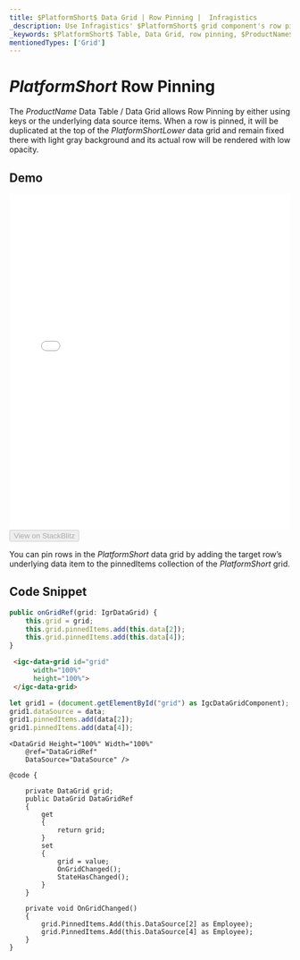 ```yaml
---
title: $PlatformShort$ Data Grid | Row Pinning |  Infragistics
_description: Use Infragistics' $PlatformShort$ grid component's row pinning feature in order to lock row change row order with a rich and easy to use API. Check out $ProductName$ table demos!
_keywords: $PlatformShort$ Table, Data Grid, row pinning, $ProductName$, Infragistics
mentionedTypes: ['Grid']
---
```


# $PlatformShort$ Row Pinning

 The $ProductName$ Data Table / Data Grid allows Row Pinning by either using keys or the underlying data source items. When a row is pinned, it will be duplicated at the top of the $PlatformShortLower$ data grid and remain fixed there with light gray background and its actual row will be rendered with low opacity.

## Demo

<div class="sample-container loading" style="height: 600px">
    <iframe id="data-grid-row-pinning-iframe" src='{environment:demosBaseUrl}/grids/data-grid-row-pinning' width="100%" height="100%" seamless frameBorder="0" onload="onXPlatSampleIframeContentLoaded(this);"></iframe>
</div>
<div>
    <button data-localize="stackblitz" disabled class="stackblitz-btn"   data-iframe-id="data-grid-row-pinning-iframe" data-demos-base-url="{environment:demosBaseUrl}">View on StackBlitz
    </button>
</div>
<sample-button src="grids/data-grid/row-pinning"></sample-button>

<div class="divider--half"></div>

You can pin rows in the $PlatformShort$ data grid by adding the target row’s underlying data item to the pinnedItems collection of the $PlatformShort$ grid.

## Code Snippet

```ts
public onGridRef(grid: IgrDataGrid) {
    this.grid = grid;
    this.grid.pinnedItems.add(this.data[2]);
    this.grid.pinnedItems.add(this.data[4]);
}
```

```html
 <igc-data-grid id="grid"
      width="100%"
      height="100%">
 </igc-data-grid>
```

```ts
let grid1 = (document.getElementById("grid") as IgcDataGridComponent);
grid1.dataSource = data;
grid1.pinnedItems.add(data[2]);
grid1.pinnedItems.add(data[4]);
```

```razor
<DataGrid Height="100%" Width="100%"
    @ref="DataGridRef" 
    DataSource="DataSource" />  

@code {
    
    private DataGrid grid;
    public DataGrid DataGridRef
    {
        get
        {
            return grid;
        }
        set
        {
            grid = value;
            OnGridChanged();
            StateHasChanged();
        }
    }

    private void OnGridChanged()
    {
        grid.PinnedItems.Add(this.DataSource[2] as Employee);
        grid.PinnedItems.Add(this.DataSource[4] as Employee);
    }
}
```
